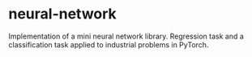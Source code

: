 # neural-network
Implementation of a mini neural network library.
Regression task and a classification task applied to industrial problems in PyTorch.
